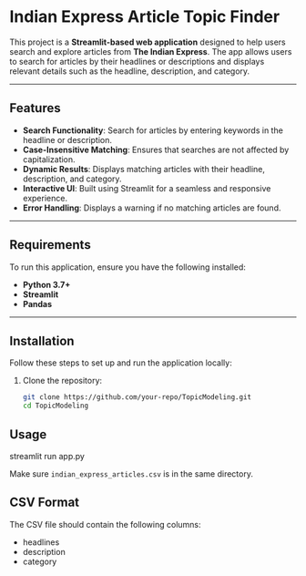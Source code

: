 # Indian Express Article Topic Finder

This project is a **Streamlit-based web application** designed to help users search and explore articles from **The Indian Express**. The app allows users to search for articles by their headlines or descriptions and displays relevant details such as the headline, description, and category.

---

## Features

- **Search Functionality**: Search for articles by entering keywords in the headline or description.
- **Case-Insensitive Matching**: Ensures that searches are not affected by capitalization.
- **Dynamic Results**: Displays matching articles with their headline, description, and category.
- **Interactive UI**: Built using Streamlit for a seamless and responsive experience.
- **Error Handling**: Displays a warning if no matching articles are found.

---

## Requirements

To run this application, ensure you have the following installed:

- **Python 3.7+**
- **Streamlit**
- **Pandas**

---

## Installation

Follow these steps to set up and run the application locally:

1. Clone the repository:
   ```bash
   git clone https://github.com/your-repo/TopicModeling.git
   cd TopicModeling
   ```

## Usage
streamlit run app.py

Make sure `indian_express_articles.csv` is in the same directory.

## CSV Format
The CSV file should contain the following columns:
- headlines
- description
- category
